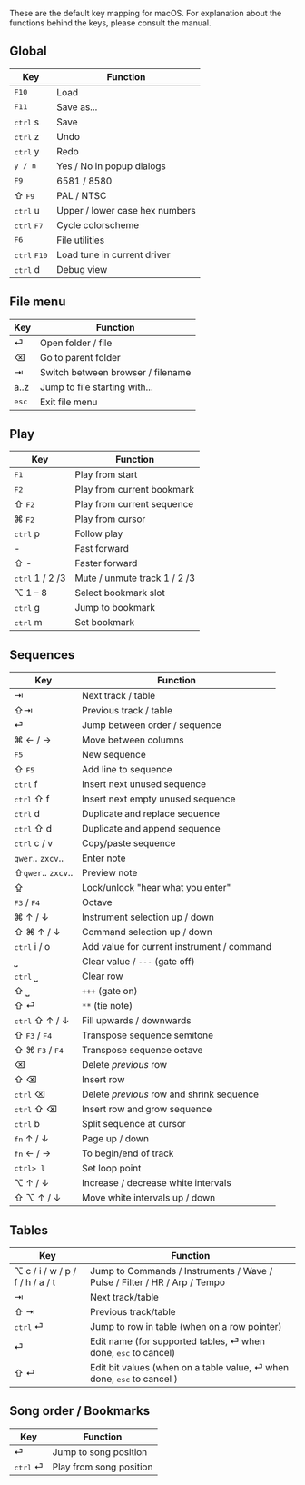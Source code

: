 <!-- markdownlint-disable MD013 -->
<!-- markdownlint-disable MD033 -->

These are the default key mapping for macOS. For explanation about the
functions behind the keys, please consult the manual.

## Global

| Key                            | Function                       |
| ------------------------------ | ------------------------------ |
| <kbd>F10</kbd>                 | Load                           |
| <kbd>F11</kbd>                 | Save as...                     |
| <kbd>ctrl</kbd> s              | Save                           |
| <kbd>ctrl</kbd> z              | Undo                           |
| <kbd>ctrl</kbd> y              | Redo                           |
| <kbd>y / n </kbd>              | Yes / No in popup dialogs      |
| <kbd>F9</kbd>                  | 6581 / 8580                    |
| &#8679; <kbd>F9</kbd>          | PAL / NTSC                     |
| <kbd>ctrl</kbd> u              | Upper / lower case hex numbers |
| <kbd>ctrl</kbd> <kbd>F7</kbd>  | Cycle colorscheme              |
| <kbd>F6</kbd>                  | File utilities                 |
| <kbd>ctrl</kbd> <kbd>F10</kbd> | Load tune in current driver    |
| <kbd>ctrl</kbd> d              | Debug view                     |

## File menu

| Key            | Function                          |
| -------------- | --------------------------------- |
| &#9166;        | Open folder / file                |
| &#9003;        | Go to parent folder               |
| &#8677;        | Switch between browser / filename |
| a..z           | Jump to file starting with...     |
| <kbd>esc</kbd> | Exit file menu                    |

## Play

| Key                      | Function                     |
| ------------------------ | ---------------------------- |
| <kbd>F1</kbd>            | Play from start              |
| <kbd>F2</kbd>            | Play from current bookmark   |
| &#8679; <kbd>F2</kbd>    | Play from current sequence   |
| &#8984; <kbd>F2</kbd>    | Play from cursor             |
| <kbd>ctrl</kbd> p        | Follow play                  |
| -                        | Fast forward                 |
| &#8679; -                | Faster forward               |
| <kbd>ctrl</kbd> 1 / 2 /3 | Mute / unmute track 1 / 2 /3 |
| &#8997; 1 &ndash; 8      | Select bookmark slot         |
| <kbd>ctrl</kbd> g        | Jump to bookmark             |
| <kbd>ctrl</kbd> m        | Set bookmark                 |

## Sequences

| Key                                           | Function                                   |
| --------------------------------------------- | ------------------------------------------ |
| &#8677;                                       | Next track / table                         |
| &#8679;&#8677;                                | Previous track / table                     |
| &#9166;                                       | Jump between order / sequence              |
| &#8984; &larr; / &rarr;                       | Move between columns                       |
| <kbd>F5</kbd>                                 | New sequence                               |
| &#8679; <kbd>F5</kbd>                         | Add line to sequence                       |
| <kbd>ctrl</kbd> f                             | Insert next unused sequence                |
| <kbd>ctrl</kbd> &#8679; f                     | Insert next empty unused sequence          |
| <kbd>ctrl</kbd> d                             | Duplicate and replace sequence             |
| <kbd>ctrl</kbd> &#8679; d                     | Duplicate and append sequence              |
| <kbd>ctrl</kbd> c / v                         | Copy/paste sequence                        |
| `qwer`.. `zxcv`..                             | Enter note                                 |
| &#8679;`qwer`.. `zxcv`..                      | Preview note                               |
| &#8682;                                       | Lock/unlock "hear what you enter"          |
| <kbd>F3</kbd> / <kbd>F4</kbd>                 | Octave                                     |
| &#8984; &uarr; / &darr;                       | Instrument selection up / down             |
| &#8679; &#8984; &uarr; / &darr;               | Command selection up / down                |
| <kbd>ctrl</kbd> i / o                         | Add value for current instrument / command |
| &bbrk;                                        | Clear value / `---` (gate off)             |
| <kbd>ctrl</kbd> &bbrk;                        | Clear row                                  |
| &#8679; &bbrk;                                | `+++` (gate on)                            |
| &#8679; &#9166;                               | `**` (tie note)                            |
| <kbd>ctrl</kbd> &#8679; &uarr; / &darr;       | Fill upwards / downwards                   |
| &#8679; <kbd>F3</kbd> / <kbd>F4</kbd>         | Transpose sequence semitone                |
| &#8679; &#8984; <kbd>F3</kbd> / <kbd>F4</kbd> | Transpose sequence octave                  |
| &#9003;                                       | Delete _previous_ row                      |
| &#8679; &#9003;                               | Insert row                                 |
| <kbd>ctrl</kbd> &#9003;                       | Delete _previous_ row and shrink sequence  |
| <kbd>ctrl</kbd> &#8679; &#9003;               | Insert row and grow sequence               |
| <kbd>ctrl</kbd> b                             | Split sequence at cursor                   |
| <kbd>fn</kbd> &uarr; / &darr;                 | Page up / down                             |
| <kbd>fn</kbd> &larr; / &rarr;                 | To begin/end of track                      |
| <kbd>ctrl> l                                  | Set loop point                             |
| &#8997; &uarr; / &darr;                       | Increase / decrease white intervals        |
| &#8679; &#8997; &uarr; / &darr;               | Move white intervals up / down             |

## Tables

| Key                                   | Function                                                                              |
| ------------------------------------- | ------------------------------------------------------------------------------------- |
| &#8997; c / i / w / p / f / h / a / t | Jump to Commands / Instruments / Wave / Pulse / Filter / HR / Arp / Tempo             |
| &#8677;                               | Next track/table                                                                      |
| &#8679; &#8677;                       | Previous track/table                                                                  |
| <kbd>ctrl</kbd> &#9166;               | Jump to row in table (when on a row pointer)                                          |
| &#9166;                               | Edit name (for supported tables, &#9166; when done, <kbd>esc</kbd> to cancel)         |
| &#8679; &#9166;                       | Edit bit values (when on a table value, &#9166; when done, <kbd>esc</kbd> to cancel ) |

## Song order / Bookmarks

| Key                     | Function                |
| ----------------------- | ----------------------- |
| &#9166;                 | Jump to song position   |
| <kbd>ctrl</kbd> &#9166; | Play from song position |

